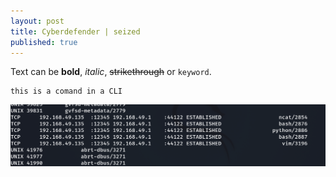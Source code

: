 ```yaml
---
layout: post
title: Cyberdefender | seized
published: true
---
```


Text can be **bold**, _italic_, ~~strikethrough~~ or `keyword`.


```
this is a comand in a CLI
```

![this is a pisture](/assets/Q3-seized.png)